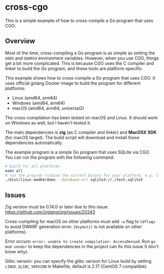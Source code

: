 # cross-cgo

This is a simple example of how to cross-compile a Go program that uses CGO.

## Overview

Most of the time, cross-compiling a Go program is as simple as setting the
`GOOS` and `GOARCH` environment variables. However, when you use CGO, things
get a bit more complicated. This is because CGO uses the C compiler and
linker to build the Go program, and these tools are platform-specific.

This example shows how to cross-compile a Go program that uses CGO. It uses
official golang Docker image to build the program for different platforms:

- Linux (amd64, arm64)
- Windows (amd64, arm64)
- macOS (amd64, arm64, universal2)

The cross-compilation has been tested on macOS and Linux. It should work on
Windows as well, but I haven't tested it.

The main dependencies is **zig** (as C compiler and linker) and
**MacOSX SDK** (for macOS target). The build script will download and install
these dependencies automatically.

The example program is a simple Go program that uses SQLite via CGO.
You can run the program with the following command:

```bash
# build for all platforms
make all
# run the program (choose the correct binary for your platform, e.g. linux-amd64)
./dist/linux-amd64/demo --database-url sqlite3://./test.sqlite3
```

## Issues

Zig version must be 0.14.0 or later due to this issue: https://github.com/ziglang/zig/issues/20243

Cross-compiling for macOS on other platforms must add `-w` flag to `ldflags` to avoid
DWARF generation error. (`dsymutil` is not available on other platforms).

Error occurs: `error: unable to create compilation: AccessDenied`. Run
`go mod vendor` to keep the dependencies in the project can fix this issue
(I don't know why).

Glibc version: you can specify the glibc version for Linux build by setting
`LINUX_GLIBC_VERSION` in Makefile, default is 2.17 (CentOS 7 compatible).

